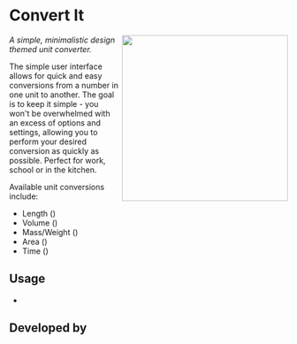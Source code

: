 Convert It
=======================

<img src="screens/temp1.png" width="300" align="right">

*A simple, minimalistic design themed unit converter.*

The simple user interface allows for quick and easy conversions from a number in one unit to another. The goal is to keep it simple - you won't be overwhelmed with an excess of options and settings, allowing you to perform your desired conversion as quickly as possible. Perfect for work, school or in the kitchen.

Available unit conversions include:
- Length ()
- Volume ()
- Mass/Weight ()
- Area ()
- Time ()

Usage
------
-

Developed by
------------
